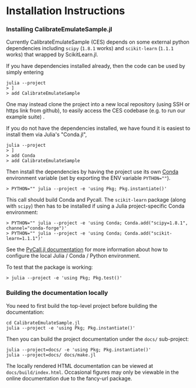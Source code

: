 # Installation Instructions

### Installing CalibrateEmulateSample.jl

Currently CalibrateEmulateSample (CES) depends on some external python dependencies 
including `scipy` (`1.8.1` works) and `scikit-learn` (`1.1.1` works) that wrapped by ScikitLearn.jl.

If you have dependencies installed already, then the code can be used by simply entering

```
julia --project
> ]
> add CalibrateEmulateSample
```

One may instead clone the project into a new local repository (using SSH or https link from github), to easily access the CES codebase (e.g. to run our example suite) .

If you do not have the dependencies installed, we have found it is easiest to install them via Julia's "Conda.jl",
```
julia --project
> ]
> add Conda
> add CalibrateEmulateSample
```
Then install the dependencies by having the project use its own [Conda](https://docs.conda.io/en/latest/miniconda.html) environment variable
(set by exporting the ENV variable `PYTHON=""`).

```
> PYTHON="" julia --project -e 'using Pkg; Pkg.instantiate()'
```

This call should build Conda and Pycall. The `scikit-learn` package (along with `scipy`) then has to be installed if using a Julia project-specific Conda environment:

```
> PYTHON="" julia --project -e 'using Conda; Conda.add("scipy=1.8.1", channel="conda-forge")'
> PYTHON="" julia --project -e 'using Conda; Conda.add("scikit-learn=1.1.1")'

```

See the [PyCall.jl documentation](https://github.com/JuliaPy/PyCall.jl#specifying-the-python-version) 
for more information about how to configure the local Julia / Conda / Python environment. 

To test that the package is working:

```
> julia --project -e 'using Pkg; Pkg.test()'
```


### Building the documentation locally

You need to first build the top-level project before building the documentation:

```
cd CalibrateEmulateSample.jl
julia --project -e 'using Pkg; Pkg.instantiate()'
```

Then you can build the project documentation under the `docs/` sub-project:

```
julia --project=docs/ -e 'using Pkg; Pkg.instantiate()'
julia --project=docs/ docs/make.jl
```

The locally rendered HTML documentation can be viewed at `docs/build/index.html`. Occasional figures may only be viewable in the online documentation due to the fancy-url package.
